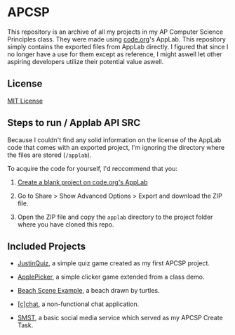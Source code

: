 # APCSP

This repository is an archive of all my projects in my AP Computer Science Principles class. 
They were made using [code.org](https://code.org)'s AppLab. This repository simply contains 
the exported files from AppLab directly. I figured that since I no longer have a use for them 
except as reference, I might aswell let other aspiring developers utilize their potential value 
aswell.

## License

[MIT License](https://github.com/justinhschaaf/apcsp/blob/master/LICENSE)

## Steps to run / Applab API SRC

Because I couldn't find any solid information on the license of the AppLab code that comes with 
an exported project, I'm ignoring the directory where the files are stored (`/applab`). 

To acquire the code for yourself, I'd reccommend that you:

1. [Create a blank project on code.org's AppLab](https://studio.code.org/projects/applab/new)

2. Go to Share > Show Advanced Options > Export and download the ZIP file.

3. Open the ZIP file and copy the `applab` directory to the project folder where you have cloned this repo.

## Included Projects

- [JustinQuiz](/JustinQuiz), a simple quiz game created as my first APCSP project.

- [ApplePicker](/ApplePicker), a simple clicker game extended from a class demo.

- [Beach Scene Example](/BeachSceneExample), a beach drawn by turtles.

- [\[c\]chat](/[c]chat), a non-functional chat application.

- [SMST](/SMST), a basic social media service which served as my APCSP Create Task.
